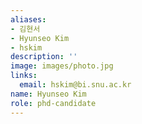 ```yaml
---
aliases:
- 김현서
- Hyunseo Kim
- hskim
description: ''
image: images/photo.jpg
links:
  email: hskim@bi.snu.ac.kr
name: Hyunseo Kim
role: phd-candidate
---
```

